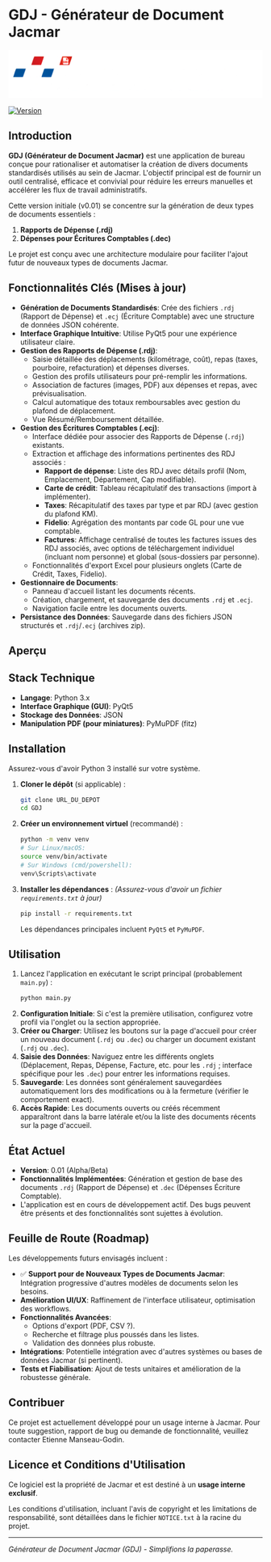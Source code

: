 # GDJ - Générateur de Document Jacmar

<!-- Optionnel: Ajouter un logo/bannière ici -->
<img src="resources/images/logo-jacmar-gdj.png" alt="Logo GDJ" width="700">

[![Version](https://img.shields.io/badge/Version-v0.02-blue.svg)]() 
<!-- Optionnel: Ajouter d'autres badges (Build, Licence, etc.) -->
<!-- [![Build Status](URL_Badge_Build)](URL_Lien_Build) -->
<!-- [![License: MIT](https://img.shields.io/badge/License-MIT-yellow.svg)](LICENSE) -->

## Introduction

**GDJ (Générateur de Document Jacmar)** est une application de bureau conçue pour rationaliser et automatiser la création de divers documents standardisés utilisés au sein de Jacmar. L'objectif principal est de fournir un outil centralisé, efficace et convivial pour réduire les erreurs manuelles et accélérer les flux de travail administratifs.

Cette version initiale (v0.01) se concentre sur la génération de deux types de documents essentiels :

1.  **Rapports de Dépense (.rdj)**
2.  **Dépenses pour Écritures Comptables (.dec)**

Le projet est conçu avec une architecture modulaire pour faciliter l'ajout futur de nouveaux types de documents Jacmar.

## Fonctionnalités Clés (Mises à jour)

*   **Génération de Documents Standardisés**: Crée des fichiers `.rdj` (Rapport de Dépense) et `.ecj` (Écriture Comptable) avec une structure de données JSON cohérente.
*   **Interface Graphique Intuitive**: Utilise PyQt5 pour une expérience utilisateur claire.
*   **Gestion des Rapports de Dépense (.rdj)**: 
    *   Saisie détaillée des déplacements (kilométrage, coût), repas (taxes, pourboire, refacturation) et dépenses diverses.
    *   Gestion des profils utilisateurs pour pré-remplir les informations.
    *   Association de factures (images, PDF) aux dépenses et repas, avec prévisualisation.
    *   Calcul automatique des totaux remboursables avec gestion du plafond de déplacement.
    *   Vue Résumé/Remboursement détaillée.
*   **Gestion des Écritures Comptables (.ecj)**: 
    *   Interface dédiée pour associer des Rapports de Dépense (`.rdj`) existants.
    *   Extraction et affichage des informations pertinentes des RDJ associés :
        *   **Rapport de dépense**: Liste des RDJ avec détails profil (Nom, Emplacement, Département, Cap modifiable).
        *   **Carte de crédit**: Tableau récapitulatif des transactions (import à implémenter).
        *   **Taxes**: Récapitulatif des taxes par type et par RDJ (avec gestion du plafond KM).
        *   **Fidelio**: Agrégation des montants par code GL pour une vue comptable.
        *   **Factures**: Affichage centralisé de toutes les factures issues des RDJ associés, avec options de téléchargement individuel (incluant nom personne) et global (sous-dossiers par personne).
    *   Fonctionnalités d'export Excel pour plusieurs onglets (Carte de Crédit, Taxes, Fidelio).
*   **Gestionnaire de Documents**: 
    *   Panneau d'accueil listant les documents récents.
    *   Création, chargement, et sauvegarde des documents `.rdj` et `.ecj`.
    *   Navigation facile entre les documents ouverts.
*   **Persistance des Données**: Sauvegarde dans des fichiers JSON structurés et `.rdj`/`.ecj` (archives zip).

## Aperçu

<!-- Ajouter des captures d'écran de l'interface ici pour illustrer -->
<!-- 
![Capture d'écran Accueil](path/to/screenshot_home.png)
![Capture d'écran Onglet Dépenses](path/to/screenshot_depenses.png)
![Capture d'écran Onglet Factures](path/to/screenshot_factures.png) 
-->

## Stack Technique

*   **Langage**: Python 3.x
*   **Interface Graphique (GUI)**: PyQt5
*   **Stockage des Données**: JSON
*   **Manipulation PDF (pour miniatures)**: PyMuPDF (fitz)

## Installation

Assurez-vous d'avoir Python 3 installé sur votre système.

1.  **Cloner le dépôt** (si applicable) :
    ```bash
    git clone URL_DU_DEPOT
    cd GDJ 
    ```
2.  **Créer un environnement virtuel** (recommandé) :
    ```bash
    python -m venv venv
    # Sur Linux/macOS:
    source venv/bin/activate
    # Sur Windows (cmd/powershell):
    venv\Scripts\activate
    ```
3.  **Installer les dépendances** :
    *(Assurez-vous d'avoir un fichier `requirements.txt` à jour)*
    ```bash
    pip install -r requirements.txt 
    ```
    Les dépendances principales incluent `PyQt5` et `PyMuPDF`.

## Utilisation

1.  Lancez l'application en exécutant le script principal (probablement `main.py`) :
    ```bash
    python main.py 
    ```
2.  **Configuration Initiale**: Si c'est la première utilisation, configurez votre profil via l'onglet ou la section appropriée.
3.  **Créer ou Charger**: Utilisez les boutons sur la page d'accueil pour créer un nouveau document (`.rdj` ou `.dec`) ou charger un document existant (`.rdj` ou `.dec`).
4.  **Saisie des Données**: Naviguez entre les différents onglets (Déplacement, Repas, Dépense, Facture, etc. pour les `.rdj` ; interface spécifique pour les `.dec`) pour entrer les informations requises.
5.  **Sauvegarde**: Les données sont généralement sauvegardées automatiquement lors des modifications ou à la fermeture (vérifier le comportement exact).
6.  **Accès Rapide**: Les documents ouverts ou créés récemment apparaîtront dans la barre latérale et/ou la liste des documents récents sur la page d'accueil.

## État Actuel

*   **Version**: 0.01 (Alpha/Beta)
*   **Fonctionnalités Implémentées**: Génération et gestion de base des documents `.rdj` (Rapport de Dépense) et `.dec` (Dépenses Écriture Comptable).
*   L'application est en cours de développement actif. Des bugs peuvent être présents et des fonctionnalités sont sujettes à évolution.

## Feuille de Route (Roadmap)

Les développements futurs envisagés incluent :

*   ✅ **Support pour de Nouveaux Types de Documents Jacmar**: Intégration progressive d'autres modèles de documents selon les besoins.
*   **Amélioration UI/UX**: Raffinement de l'interface utilisateur, optimisation des workflows.
*   **Fonctionnalités Avancées**: 
    *   Options d'export (PDF, CSV ?).
    *   Recherche et filtrage plus poussés dans les listes.
    *   Validation des données plus robuste.
*   **Intégrations**: Potentielle intégration avec d'autres systèmes ou bases de données Jacmar (si pertinent).
*   **Tests et Fiabilisation**: Ajout de tests unitaires et amélioration de la robustesse générale.

## Contribuer

Ce projet est actuellement développé pour un usage interne à Jacmar. Pour toute suggestion, rapport de bug ou demande de fonctionnalité, veuillez contacter Etienne Manseau-Godin.

<!-- Ou, si ouvert aux contributions externes :
Les contributions sont les bienvenues ! Veuillez lire le fichier CONTRIBUTING.md (à créer) pour plus de détails sur le processus de contribution et les normes de codage. -->

## Licence et Conditions d'Utilisation

Ce logiciel est la propriété de Jacmar et est destiné à un **usage interne exclusif**.

Les conditions d'utilisation, incluant l'avis de copyright et les limitations de responsabilité, sont détaillées dans le fichier `NOTICE.txt` à la racine du projet.

---

*Générateur de Document Jacmar (GDJ) - Simplifions la paperasse.* 